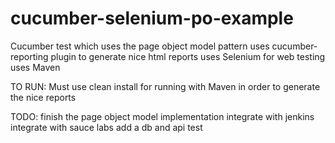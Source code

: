 # cucumber-selenium-po-example

Cucumber test which uses the page object model pattern
uses cucumber-reporting plugin to generate nice html reports
uses Selenium for web testing
uses Maven

TO RUN:
Must use clean install for running with Maven in order to generate the nice reports

TODO:
finish the page object model implementation
integrate with jenkins
integrate with sauce labs
add a db and api test
